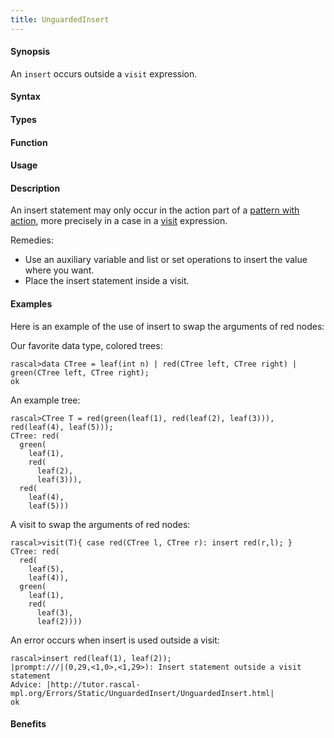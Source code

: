 ```yaml
---
title: UnguardedInsert
---
```


#### Synopsis

An `insert` occurs outside a `visit` expression.

#### Syntax

#### Types

#### Function
       
#### Usage

#### Description

An insert statement may only occur in the action part of a [pattern with action](/docs//Rascal/Expressions/Visit/PatternWithAction), 
more precisely in a case in a 
[visit](/docs//Rascal/Expressions/Visit) expression. 

Remedies:

*  Use an auxiliary variable and list or set operations to insert the value where you want.
*  Place the insert statement inside a visit.

#### Examples

Here is an example of the use of insert to swap the arguments of red nodes:

Our favorite data type, colored trees:

```rascal-shell
rascal>data CTree = leaf(int n) | red(CTree left, CTree right) | green(CTree left, CTree right);
ok
```
An example tree:

```rascal-shell
rascal>CTree T = red(green(leaf(1), red(leaf(2), leaf(3))), red(leaf(4), leaf(5)));
CTree: red(
  green(
    leaf(1),
    red(
      leaf(2),
      leaf(3))),
  red(
    leaf(4),
    leaf(5)))
```
A visit to swap the arguments of red nodes:

```rascal-shell
rascal>visit(T){ case red(CTree l, CTree r): insert red(r,l); }
CTree: red(
  red(
    leaf(5),
    leaf(4)),
  green(
    leaf(1),
    red(
      leaf(3),
      leaf(2))))
```
An error occurs when insert is used outside a visit:

```rascal-shell
rascal>insert red(leaf(1), leaf(2));
|prompt:///|(0,29,<1,0>,<1,29>): Insert statement outside a visit statement
Advice: |http://tutor.rascal-mpl.org/Errors/Static/UnguardedInsert/UnguardedInsert.html|
ok
```

#### Benefits


